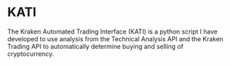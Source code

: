 # KATI
The Kraken Automated Trading Interface (KATI) is a python script I have developed to use analysis from the Technical Analysis API and the Kraken Trading API to automatically determine buying and selling of cryptocurrency.
